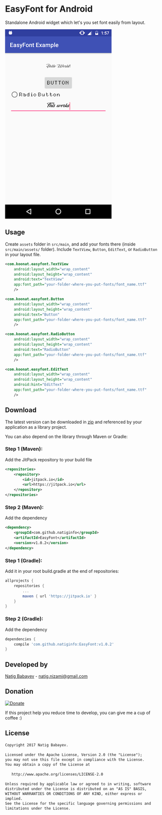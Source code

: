 # EasyFont for Android

Standalone Android widget which let's you set font easily from layout.

![alt text](screenshots/screenshot1.png)

## Usage

Create ```assets``` folder in ```src/main```, and add your fonts there (inside ```src/main/assets/``` folder). Include ```TextView```, ```Button```, ```EditText```, or ```RadioButton``` in your layout file.

```xml
<com.koonat.easyfont.TextView
    android:layout_width="wrap_content"
    android:layout_height="wrap_content"
    android:text="TextView"
    app:font_path="your-folder-where-you-put-fonts/font_name.ttf"
    />
```

```xml
<com.koonat.easyfont.Button
    android:layout_width="wrap_content"
    android:layout_height="wrap_content"
    android:text="Button"
    app:font_path="your-folder-where-you-put-fonts/font_name.ttf" 
    />
```

```xml
<com.koonat.easyfont.RadioButton
    android:layout_width="wrap_content"
    android:layout_height="wrap_content"
    android:text="RadioButton"
    app:font_path="your-folder-where-you-put-fonts/font_name.ttf"
    />
```

```xml
<com.koonat.easyfont.EditText
    android:layout_width="wrap_content"
    android:layout_height="wrap_content"
    android:hint="EditText"
    app:font_path="your-folder-where-you-put-fonts/font_name.ttf"
    />
```


## Download

The latest version can be downloaded in [zip](https://github.com/natiginfo/EasyFont/archive/master.zip) and referenced by your application as a library project.

You can also depend on the library through Maven or Gradle:

### Step 1 (Maven):
Add the JitPack repository to your build file
```xml
<repositories>
	<repository>
	    <id>jitpack.io</id>
	    <url>https://jitpack.io</url>
	</repository>
</repositories>
```

### Step 2 (Maven):
Add the dependency
```xml
<dependency>
    <groupId>com.github.natiginfo</groupId>
    <artifactId>EasyFont</artifactId>
    <version>v1.0.2</version>
</dependency>
```

### Step 1 (Gradle):
Add it in your root build.gradle at the end of repositories:

```groovy
allprojects {
	repositories {
		...
		maven { url 'https://jitpack.io' }
	}
}
```

### Step 2 (Gradle):
Add the dependency

```groovy
dependencies {
	compile 'com.github.natiginfo:EasyFont:v1.0.2'
}
```

## Developed by

[Natig Babayev](https://www.linkedin.com/in/natiginfo/) - [natig.nizami@gmail.com](mailto:natig.nizami@gmail.com)

## Donation

[![Donate](https://img.shields.io/badge/Donate-PayPal-green.svg)](http://textber.me/support/)

If this project help you reduce time to develop, you can give me a cup of coffee :) 

## License
```
Copyright 2017 Natig Babayev.

Licensed under the Apache License, Version 2.0 (the "License");
you may not use this file except in compliance with the License.
You may obtain a copy of the License at

   http://www.apache.org/licenses/LICENSE-2.0

Unless required by applicable law or agreed to in writing, software
distributed under the License is distributed on an "AS IS" BASIS,
WITHOUT WARRANTIES OR CONDITIONS OF ANY KIND, either express or implied.
See the License for the specific language governing permissions and
limitations under the License.
```
